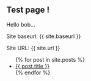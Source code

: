 ## Test page !
Hello bob...

Site baseurl: {{ site.baseurl }}

Site URL: {{ site.url }}

<ul>
  {% for post in site.posts %}
    <li>
      <a href="{{ site.baseurl + post.url }}">{{ post.title }}</a>
    </li>
  {% endfor %}
</ul>
